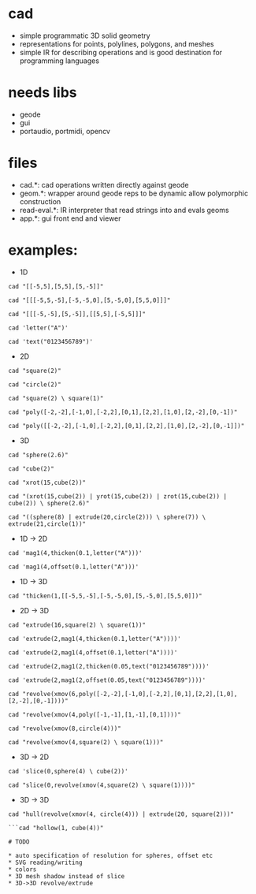# cad
* simple programmatic 3D solid geometry
* representations for points, polylines, polygons, and meshes
* simple IR for describing operations and is good destination for programming languages

# needs libs
* geode
* gui
* portaudio, portmidi, opencv

# files
* cad.*: cad operations written directly against geode
* geom.*: wrapper around geode reps to be dynamic allow polymorphic construction
* read-eval.*: IR interpreter that read strings into and evals geoms
* app.*: gui front end and viewer

# examples:

* 1D

```cad "[[-5,5],[5,5],[5,-5]]"```

```cad "[[[-5,5,-5],[-5,-5,0],[5,-5,0],[5,5,0]]]"```

```cad "[[[-5,-5],[5,-5]],[[5,5],[-5,5]]]"```

```cad 'letter("A")'```

```cad 'text("0123456789")'```

* 2D


```cad "square(2)"```

```cad "circle(2)"```

```cad "square(2) \ square(1)"```

```cad "poly([-2,-2],[-1,0],[-2,2],[0,1],[2,2],[1,0],[2,-2],[0,-1])"```

```cad "poly([[-2,-2],[-1,0],[-2,2],[0,1],[2,2],[1,0],[2,-2],[0,-1]])"```

* 3D

```cad "sphere(2.6)"```

```cad "cube(2)"```

```cad "xrot(15,cube(2))"```

```cad "(xrot(15,cube(2)) | yrot(15,cube(2)) | zrot(15,cube(2)) | cube(2)) \ sphere(2.6)"```

```cad "((sphere(8) | extrude(20,circle(2))) \ sphere(7)) \ extrude(21,circle(1))"```

* 1D -> 2D

```cad 'mag1(4,thicken(0.1,letter("A")))'```

```cad 'mag1(4,offset(0.1,letter("A")))'```

* 1D -> 3D

```cad "thicken(1,[[-5,5,-5],[-5,-5,0],[5,-5,0],[5,5,0]])"```

* 2D -> 3D

```cad "extrude(16,square(2) \ square(1))"```

```cad 'extrude(2,mag1(4,thicken(0.1,letter("A"))))'```

```cad 'extrude(2,mag1(4,offset(0.1,letter("A"))))'```

```cad 'extrude(2,mag1(2,thicken(0.05,text("0123456789"))))'```

```cad 'extrude(2,mag1(2,offset(0.05,text("0123456789"))))'```

```cad "revolve(xmov(6,poly([-2,-2],[-1,0],[-2,2],[0,1],[2,2],[1,0],[2,-2],[0,-1])))"```

```cad "revolve(xmov(4,poly([-1,-1],[1,-1],[0,1])))"```

```cad "revolve(xmov(8,circle(4)))"```

```cad "revolve(xmov(4,square(2) \ square(1)))"```

* 3D -> 2D

```cad 'slice(0,sphere(4) \ cube(2))'```

```cad "slice(0,revolve(xmov(4,square(2) \ square(1))))"```

* 3D -> 3D

```cad "hull(revolve(xmov(4, circle(4))) | extrude(20, square(2)))"```
```cad "offset(3, cube(1))"
```cad "hollow(1, cube(4))"

# TODO

* auto specification of resolution for spheres, offset etc
* SVG reading/writing
* colors
* 3D mesh shadow instead of slice
* 3D->3D revolve/extrude
